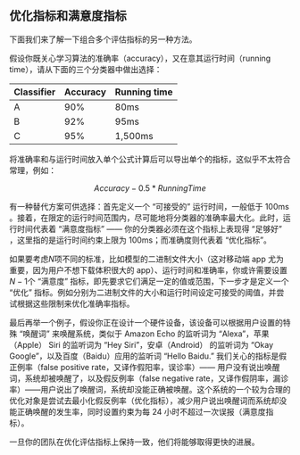 ## 优化指标和满意度指标


下面我们来了解一下组合多个评估指标的另一种方法。

假设你既关心学习算法的准确率（accuracy），又在意其运行时间（running time），请从下面的三个分类器中做出选择：

| Classifier | Accuracy | Running time |
| ---------- | -------- | ------------ |
| A          | 90%      | 80ms         |
| B          | 92%      | 95ms         |
| C          | 95%      | 1,500ms      |

将准确率和与运行时间放入单个公式计算后可以导出单个的指标，这似乎不太符合常理，例如：

$$
Accuracy - 0.5 * RunningTime
$$

有一种替代方案可供选择：首先定义一个 “可接受的” 运行时间，一般低于 100ms 。接着，在限定的运行时间范围内，尽可能地将分类器的准确率最大化。此时，运行时间代表着 “满意度指标”  —— 你的分类器必须在这个指标上表现得 “足够好” ，这里指的是运行时间约束上限为 100ms；而准确度则代表着 “优化指标”。

如果要考虑$N$项不同的标准，比如模型的二进制文件大小（这对移动端 app 尤为重要，因为用户不想下载体积很大的 app）、运行时间和准确率，你或许需要设置$N-1$个 “满意度” 指标，即先要求它们满足一定的值或范围，下一步才是定义一个 “优化” 指标。例如分别为二进制文件的大小和运行时间设定可接受的阈值，并尝试根据这些限制来优化准确率指标。

最后再举一个例子，假设你正在设计一个硬件设备，该设备可以根据用户设置的特殊 “唤醒词” 来唤醒系统，类似于 Amazon Echo 的监听词为 “Alexa”，苹果（Apple） Siri 的监听词为 “Hey Siri”，安卓（Android） 的监听词为 “Okay Google”，以及百度（Baidu）应用的监听词 “Hello Baidu.” 我们关心的指标是假正例率（false positive rate，又译作假阳率，误诊率）—— 用户没有说出唤醒词，系统却被唤醒了，以及假反例率（false negative rate，又译作假阴率，漏诊率）——用户说出了唤醒词，系统却没能正确被唤醒。这个系统的一个较为合理的优化对象是尝试去最小化假反例率（优化指标），减少用户说出唤醒词而系统却没能正确唤醒的发生率，同时设置约束为每 24 小时不超过一次误报（满意度指标）。

一旦你的团队在优化评估指标上保持一致，他们将能够取得更快的进展。
